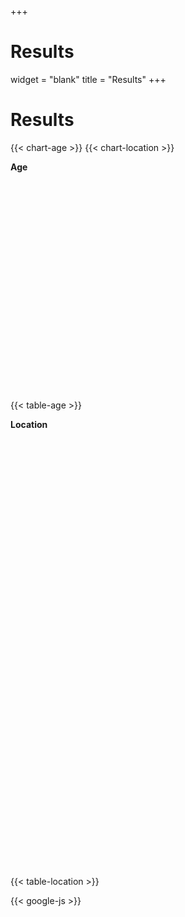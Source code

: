 +++
# Results
widget = "blank"
title = "Results"
+++
<script type="text/javascript" src="https://www.gstatic.com/charts/loader.js"></script> 
# Results

{{< chart-age >}}
{{< chart-location >}}

**Age**
<div class="wrapper">
    <div id="one"><div id="age" style="width: 500px; height: 350px; display: inline-block"></div></div>
    <div id="two">{{< table-age >}}</div>
</div>

**Location**
<div class="wrapper">
    <div id="one"><div id="location" style="width: 500px; height: 700px; display: inline-block"></div></div>
    <div id="two">{{< table-location >}}</div>
</div>

{{< google-js >}}